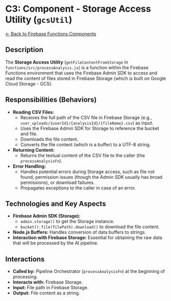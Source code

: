 # C3: Component - Storage Access Utility (`gcsUtil`)

[<- Back to Firebase Functions Components](./../03-firebase-functions-components.md)

## Description

The **Storage Access Utility** (`getFileContentFromStorage` in `functions/src/processAnalysis.js`) is a function within the Firebase Functions environment that uses the Firebase Admin SDK to access and read the content of files stored in Firebase Storage (which is built on Google Cloud Storage - GCS).

## Responsibilities (Behaviors)

- **Reading CSV Files:**
  - Receives the full path of the CSV file in Firebase Storage (e.g., `user_uploads/{userId}/{analysisId}/{fileName}.csv`) as input.
  - Uses the Firebase Admin SDK for Storage to reference the bucket and file.
  - Downloads the file content.
  - Converts the file content (which is a buffer) to a UTF-8 string.
- **Returning Content:**
  - Returns the textual content of the CSV file to the caller (the `processAnalysisFn`).
- **Error Handling:**
  - Handles potential errors during Storage access, such as file not found, permission issues (though the Admin SDK usually has broad permissions), or download failures.
  - Propagates exceptions to the caller in case of an error.

## Technologies and Key Aspects

- **Firebase Admin SDK (Storage):**
  - `admin.storage()` to get the Storage instance.
  - `bucket().file(filePath).download()` to download the file content.
- **Node.js Buffers:** Handles conversion of data buffers to strings.
- **Interaction with Firebase Storage:** Essential for obtaining the raw data that will be processed by the AI pipeline.

## Interactions

- **Called by:** Pipeline Orchestrator (`processAnalysisFn`) at the beginning of processing.
- **Interacts with:** Firebase Storage.
- **Input:** File path in Firebase Storage.
- **Output:** File content as a string.

